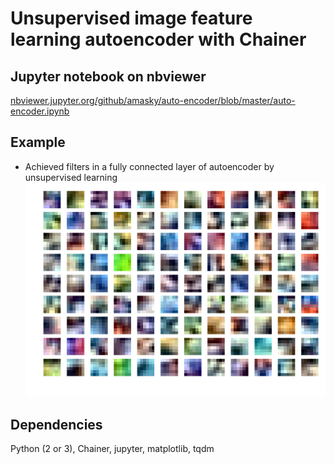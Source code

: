 # Unsupervised image feature learning autoencoder with Chainer  

## Jupyter notebook on nbviewer  
[nbviewer.jupyter.org/github/amasky/auto-encoder/blob/master/auto-encoder.ipynb](http://nbviewer.jupyter.org/github/amasky/auto-encoder/blob/master/auto-encoder.ipynb)


## Example  

* Achieved filters in a fully connected layer of autoencoder by unsupervised learning
![learned filters](/examples/filters.png)  

## Dependencies
Python (2 or 3), Chainer, jupyter, matplotlib, tqdm  
